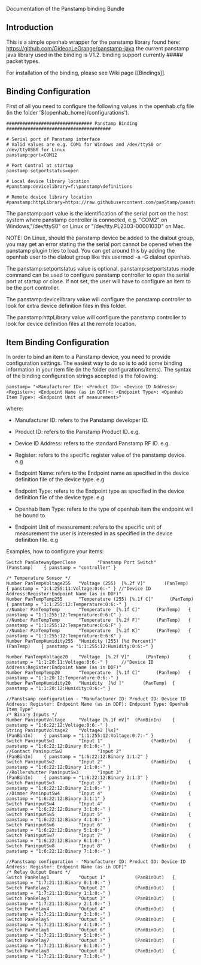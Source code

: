 Documentation of the Panstamp binding Bundle

## Introduction

This is a simple openhab wrapper for the panstamp library found here: https://github.com/GideonLeGrange/panstamp-java
the current panstamp java library used in the binding is V1.2.
binding support currently ##### packet types.

For installation of the binding, please see Wiki page [[Bindings]].

## Binding Configuration

First of all you need to configure the following values in the openhab.cfg file (in the folder '${openhab_home}/configurations').

    ################################ Panstamp Binding #######################################

    # Serial port of Panstamp interface
    # Valid values are e.g. COM1 for Windows and /dev/ttyS0 or /dev/ttyUSB0 for Linux
    panstamp:port=COM12

    # Port Control at startup
    panstamp:setportstatus=open

    # Local device library location
    #panstamp:devicelibrary=f:\panstamp\definitions

    # Remote device library location
    #panstamp:httpLibrary=https://raw.githubusercontent.com/panStamp/panstamp/master/devices/

The panstamp:port  value is the identification of the serial port on the host system where panstamp controller is connected, e.g. "COM2" on Windows,"/dev/ttyS0" on Linux or "/dev/tty.PL2303-0000103D" on Mac.

NOTE: On Linux, should the panstamp device be added to the dialout group, you may get an error stating the the serial port cannot be opened when the panstamp plugin tries to load. You can get around this by adding the openhab user to the dialout group like this:usermod -a -G dialout openhab.

The panstamp:setportstatus value is optional. panstamp:setportstatus mode command can be used to configure panstamp controller to open the serial port at startup or close. If not set, the user will have to configure an item to be the port controller.

The panstamp:devicelibrary value will configure the panstamp controller to look for extra device definition files in this folder.

The panstamp:httpLibrary value will configure the panstamp controller to look for device definition files at the remote location.

## Item Binding Configuration

In order to bind an item to a Panstamp device, you need to provide configuration settings. The easiest way to do so is to add some binding information in your item file (in the folder configurations/items). The syntax of the binding configuration strings accepted is the following:

    panstamp= "<Manufacturer ID>: <Product ID>: <Device ID Address>: <Register>: <Endpoint Name (as in DDF)>: <Endpoint Type>: <Openhab Item Type>: <Endpoint Unit of measurement>"

where:
- Manufacturer ID: refers to the Panstamp developer ID.<developer id="1" name="panStamp">

- Product ID: refers to the Panstamp Product ID. e.g. <dev id="6" name="bininps" label="Binary/Counter input module"/>

- Device ID Address: refers to the standard Panstamp RF ID. e.g. 

- Register: refers to the specific register value of the panstamp device. e.g <reg name="Binary states" id="12">

- Endpoint Name: refers to the Endpoint name as specified in the device definition file of the device type. e.g <endpoint name="Binary 1" type="bin" dir="inp">

- Endpoint Type: refers to the Endpoint type as specified in the device definition file of the device type. e.g <endpoint name="Binary 1" type="bin" dir="inp">

- Openhab Item Type: refers to the type of openhab item the endpoint will be bound to. 

- Endpoint Unit of measurement: refers to the specific unit of measurement the user is interested in as specified in the device definition file. e.g <unit name="V" factor="0.001" offset="0"/>

Examples, how to configure your items:

    Switch PanGatewayOpenClose        "Panstamp Port Switch"                                         (Panstamp)    { panstamp = "controller" }

    /* Temperature Sensor */
    Number PanTempVoltage255   "Voltage (255)  [%.2f V]"       (PanTemp)        { panstamp = "1:1:255:11:Voltage:0:6:-" } //"Device ID Address:Register:Endpoint Name (as in DDF)"
    Number PanTempTemp255      "Temperature (255) [%.1f C]"      (PanTemp)     { panstamp = "1:1:255:12:Temperature:0:6:-" }
    //Number PanTempTemp       "Temperature  [%.1f C]"      (PanTemp)   { panstamp = "1:1:255:12:Temperature:0:6:C" }
    //Number PanTempTemp       "Temperature  [%.2f F]"      (PanTemp)   { panstamp = "1:1:255:12:Temperature:0:6:F" }
    //Number PanTempTemp       "Temperature  [%.2f K]"      (PanTemp)   { panstamp = "1:1:255:12:Temperature:0:6:K" }
    Number PanTempHumidity255  "Humidity (255) [%d Percent]"       (PanTemp)    { panstamp = "1:1:255:12:Humidity:0:6:-" } 

    Number PanTempVoltage20    "Voltage  [%.2f V]"      (PanTemp)       { panstamp = "1:1:20:11:Voltage:0:6:-" }     //"Device ID Address:Register:Endpoint Name (as in DDF)"
    Number PanTempTemp20       "Temperature  [%.1f C]"      (PanTemp)   { panstamp = "1:1:20:12:Temperature:0:6:-" }
    Number PanTempHumidity20   "Humidity  [%d ]"       (PanTemp)  { panstamp = "1:1:20:12:Humidity:0:6:-" } 

    //Panstsamp configuration - "Manufacturer ID: Product ID: Device ID Address: Register: Endpoint Name (as in DDF): Endpoint Type: Openhab Item Type"
    /* Binary Inputs */
    Number PaninputVoltage     "Voltage [%.1f mV]"  (PanBinIn)    { panstamp = "1:6:22:12:Voltage:0:6:-" }
    String PaninputVoltage2    "Voltage2 [%s]"                   (PanBinIn)    { panstamp = "1:1:255:12:Voltage:0:7:-" }
    Switch PaninputSw1         "Input 1"                  (PanBinIn)    { panstamp = "1:6:22:12:Binary 0:1:0:-" }
    //Contact PaninputSw2             "Input 2"                  (PanBinIn)    { panstamp = "1:6:22:12:Binary 1:1:2" }
    Switch PaninputSw2         "Input 2"                  (PanBinIn)    { panstamp = "1:6:22:12:Binary 1:1:0:-" }
    //Rollershutter PaninputSw3       "Input 3"                  (PanBinIn)    { panstamp = "1:6:22:12:Binary 2:1:3" }
    Switch PaninputSw3         "Input 3"                  (PanBinIn)    { panstamp = "1:6:22:12:Binary 2:1:0:-" }
    //Dimmer PaninputSw4       "Input 4"                  (PanBinIn)    { panstamp = "1:6:22:12:Binary 3:1:1" }
    Switch PaninputSw4         "Input 4"                  (PanBinIn)    { panstamp = "1:6:22:12:Binary 3:1:0:-" }
    Switch PaninputSw5         "Input 5"                  (PanBinIn)    { panstamp = "1:6:22:12:Binary 4:1:0:-" }
    Switch PaninputSw6         "Input 6"                  (PanBinIn)    { panstamp = "1:6:22:12:Binary 5:1:0:-" }
    Switch PaninputSw7         "Input 7"                  (PanBinIn)    { panstamp = "1:6:22:12:Binary 6:1:0:-" }
    Switch PaninputSw8         "Input 8"                  (PanBinIn)    { panstamp = "1:6:22:12:Binary 7:1:0:-" }
                                                                                                        
    //Panstsamp configuration - "Manufacturer ID: Product ID: Device ID Address: Register: Endpoint Name (as in DDF)"
    /* Relay Output Board */
    Switch PanRelay1           "Output 1"           (PanBinOut)   { panstamp = "1:7:21:11:Binary 0:1:0:-" }
    Switch PanRelay2           "Output 2"           (PanBinOut)   { panstamp = "1:7:21:11:Binary 1:1:0:-" }
    Switch PanRelay3           "Output 3"           (PanBinOut)   { panstamp = "1:7:21:11:Binary 2:1:0:-" }
    Switch PanRelay4           "Output 4"           (PanBinOut)   { panstamp = "1:7:21:11:Binary 3:1:0:-" }
    Switch PanRelay5           "Output 5"           (PanBinOut)   { panstamp = "1:7:21:11:Binary 4:1:0:-" }
    Switch PanRelay6           "Output 6"           (PanBinOut)   { panstamp = "1:7:21:11:Binary 5:1:0:-" }
    Switch PanRelay7           "Output 7"           (PanBinOut)   { panstamp = "1:7:21:11:Binary 6:1:0:-" }
    Switch PanRelay8           "Output 8"           (PanBinOut)   { panstamp = "1:7:21:11:Binary 7:1:0:-" }

